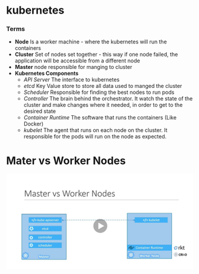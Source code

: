 # kubernetes

### Terms
- **Node** Is a worker machine - where the kubernetes will run the containers
- **Cluster** Set of nodes set together - this way if one node failed, the application will be accessible from a different node
- **Master** node responsible for manging to cluster
- **Kubernetes Components**
	- *API Server* The interface to kubernetes
	- *etcd* Key Value store to store all data used to manged the cluster
	- *Scheduler* Responsible for finding the best nodes to run pods
	- *Controller* The brain behind the orchestrator. It watch the state of the cluster and make changes where it needed, in order to get to the desired state 
	- *Container Runtime* The software that runs the containers (Like Docker)
	- *kubelet* The agent that runs on each node on the cluster. It responsible for the pods will run on the node as expected.

# Mater vs Worker Nodes
![alt text](attachments/master-vs-worker-nodes.jpg "Logo Title Text 1")